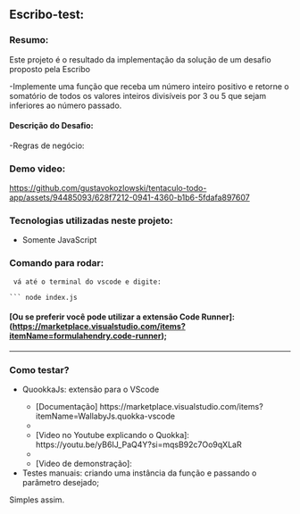 ## Escribo-test:

### Resumo:

Este projeto é o resultado da implementação da solução de um desafio proposto pela Escribo

-Implemente uma função que receba um número inteiro positivo e retorne o somatório de todos os valores inteiros divisíveis por 3 ou 5 que sejam inferiores ao número passado.


#### Descrição do Desafio:

-Regras de negócio:



### Demo video:

https://github.com/gustavokozlowski/tentaculo-todo-app/assets/94485093/628f7212-0941-4360-b1b6-5fdafa897607

### Tecnologias utilizadas neste projeto:

<ul>
  <li>Somente JavaScript</li>
</ul>

### Comando para rodar:

````
 vá até o terminal do vscode e digite:

``` node index.js

````

#### [Ou se preferir você pode utilizar a extensão Code Runner]: (https://marketplace.visualstudio.com/items?itemName=formulahendry.code-runner);

---

### Como testar?

<ul>
  <li>QuookkaJs: extensão para o VScode</li>
  <ul>
     <li> [Documentação] https://marketplace.visualstudio.com/items?itemName=WallabyJs.quokka-vscode<li>
     <li> [Video no Youtube explicando o Quokka]: https://youtu.be/yB6IJ_PaQ4Y?si=mqsB92c7Oo9qXLaR <li>
     <li> [Video de demonstração]: </li>
  </ul>
  <li>Testes manuais: criando uma instância da função e passando o parâmetro desejado;</li>
</ul>

Simples assim.
